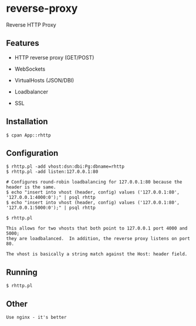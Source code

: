 reverse-proxy
==============

Reverse HTTP Proxy

## Features

* HTTP reverse proxy (GET/POST)

* WebSockets

* VirtualHosts (JSON/DBI)

* Loadbalancer

* SSL

## Installation

    $ cpan App::rhttp

## Configuration

    $ rhttp.pl -add vhost:dsn:dbi:Pg:dbname=rhttp
    $ rhttp.pl -add listen:127.0.0.1:80

    # Configures round-robin loadbalancing for 127.0.0.1:80 because the header is the same.
    $ echo "insert into vhost (header, config) values ('127.0.0.1:80', '127.0.0.1:4000:0');" | psql rhttp
    $ echo "insert into vhost (header, config) values ('127.0.0.1:80', '127.0.0.1:5000:0');" | psql rhttp

    $ rhttp.pl

    This allows for two vhosts that both point to 127.0.0.1 port 4000 and 5000;
    they are loadbalanced.  In addition, the reverse proxy listens on port 80.

    The vhost is basically a string match against the Host: header field.

## Running

    $ rhttp.pl

## Other

    Use nginx - it's better
